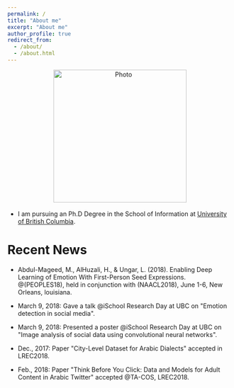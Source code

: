 ```yaml
---
permalink: /
title: "About me"
excerpt: "About me"
author_profile: true
redirect_from: 
  - /about/
  - /about.html
---
```


<p align="center">
  <img src="https://github.com/hasanhuz/halhuzali.github.io/blob/master/files/profile.jpg?raw=true" alt="Photo" style="width: 300px;"/> 
</p>


* I am pursuing an Ph.D Degree in the School of Information at [University of British Columbia](https://www.ubc.ca/). 


# Recent News
* Abdul-Mageed, M., AlHuzali, H., & Ungar, L. (2018). Enabling Deep Learning of Emotion With First-Person Seed Expressions. @(PEOPLES18), held in conjunction with (NAACL2018), June 1-6, New Orleans, louisiana. 

* March 9, 2018: Gave a talk @iSchool Research Day at UBC on "Emotion detection in social media".
* March 9, 2018: Presented a poster @iSchool Research Day at UBC on "Image analysis of social data using convolutional neural networks".
* Dec., 2017: Paper "City-Level Dataset for Arabic Dialects" accepted in LREC2018.
* Feb., 2018: Paper "Think Before You Click: Data and Models for Adult Content in Arabic Twitter" accepted @TA-COS, LREC2018.
